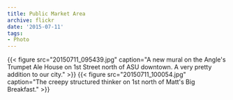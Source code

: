 ```yaml
---
title: Public Market Area
archive: flickr
date: '2015-07-11'
tags:
- Photo
---
```

{{< figure src="20150711_095439.jpg" caption="A new mural on the Angle's Trumpet Ale House on 1st Street north of ASU downtown. A very pretty addition to our city." >}}
{{< figure src="20150711_100054.jpg" caption="The creepy structured thinker on 1st north of Matt's Big Breakfast." >}}
